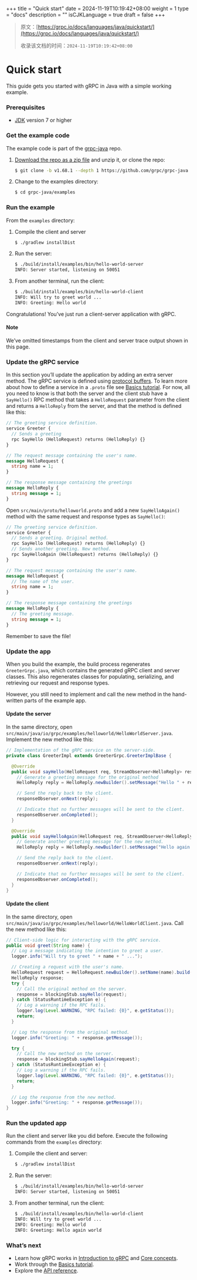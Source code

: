 +++
title = "Quick start"
date = 2024-11-19T10:19:42+08:00
weight = 1
type = "docs"
description = ""
isCJKLanguage = true
draft = false
+++

> 原文：[https://grpc.io/docs/languages/java/quickstart/](https://grpc.io/docs/languages/java/quickstart/)
>
> 收录该文档的时间：`2024-11-19T10:19:42+08:00`

# Quick start

This guide gets you started with gRPC in Java with a simple working example.



### Prerequisites

- [JDK](https://jdk.java.net/) version 7 or higher

### Get the example code

The example code is part of the [grpc-java](https://github.com/grpc/grpc-java) repo.

1. [Download the repo as a zip file](https://github.com/grpc/grpc-java/archive/v1.68.1.zip) and unzip it, or clone the repo:

   ```sh
   $ git clone -b v1.68.1 --depth 1 https://github.com/grpc/grpc-java
   ```

2. Change to the examples directory:

   ```sh
   $ cd grpc-java/examples
   ```

### Run the example

From the `examples` directory:

1. Compile the client and server

   ```sh
   $ ./gradlew installDist
   ```

2. Run the server:

   ```sh
   $ ./build/install/examples/bin/hello-world-server
   INFO: Server started, listening on 50051
   ```

3. From another terminal, run the client:

   ```sh
   $ ./build/install/examples/bin/hello-world-client
   INFO: Will try to greet world ...
   INFO: Greeting: Hello world
   ```

Congratulations! You’ve just run a client-server application with gRPC.

#### Note

We’ve omitted timestamps from the client and server trace output shown in this page.

### Update the gRPC service

In this section you’ll update the application by adding an extra server method. The gRPC service is defined using [protocol buffers](https://developers.google.com/protocol-buffers). To learn more about how to define a service in a `.proto` file see [Basics tutorial](https://grpc.io/docs/languages/java/basics/). For now, all you need to know is that both the server and the client stub have a `SayHello()` RPC method that takes a `HelloRequest` parameter from the client and returns a `HelloReply` from the server, and that the method is defined like this:

```protobuf
// The greeting service definition.
service Greeter {
  // Sends a greeting
  rpc SayHello (HelloRequest) returns (HelloReply) {}
}

// The request message containing the user's name.
message HelloRequest {
  string name = 1;
}

// The response message containing the greetings
message HelloReply {
  string message = 1;
}
```

Open `src/main/proto/helloworld.proto` and add a new `SayHelloAgain()` method with the same request and response types as `SayHello()`:

```protobuf
// The greeting service definition.
service Greeter {
  // Sends a greeting. Original method.
  rpc SayHello (HelloRequest) returns (HelloReply) {}
  // Sends another greeting. New method.
  rpc SayHelloAgain (HelloRequest) returns (HelloReply) {}
}

// The request message containing the user's name.
message HelloRequest {
  // The name of the user.
  string name = 1;
}

// The response message containing the greetings
message HelloReply {
  // The greeting message.
  string message = 1;
}
```

Remember to save the file!

### Update the app

When you build the example, the build process regenerates `GreeterGrpc.java`, which contains the generated gRPC client and server classes. This also regenerates classes for populating, serializing, and retrieving our request and response types.

However, you still need to implement and call the new method in the hand-written parts of the example app.

#### Update the server

In the same directory, open `src/main/java/io/grpc/examples/helloworld/HelloWorldServer.java`. Implement the new method like this:

```java
// Implementation of the gRPC service on the server-side.
private class GreeterImpl extends GreeterGrpc.GreeterImplBase {

  @Override
  public void sayHello(HelloRequest req, StreamObserver<HelloReply> responseObserver) {
    // Generate a greeting message for the original method
    HelloReply reply = HelloReply.newBuilder().setMessage("Hello " + req.getName()).build();

    // Send the reply back to the client.
    responseObserver.onNext(reply);

    // Indicate that no further messages will be sent to the client.
    responseObserver.onCompleted();
  }

  @Override
  public void sayHelloAgain(HelloRequest req, StreamObserver<HelloReply> responseObserver) {
    // Generate another greeting message for the new method.
    HelloReply reply = HelloReply.newBuilder().setMessage("Hello again " + req.getName()).build();

    // Send the reply back to the client.
    responseObserver.onNext(reply);

    // Indicate that no further messages will be sent to the client.
    responseObserver.onCompleted();
  }
}
```

#### Update the client

In the same directory, open `src/main/java/io/grpc/examples/helloworld/HelloWorldClient.java`. Call the new method like this:

```java
// Client-side logic for interacting with the gRPC service.
public void greet(String name) {
  // Log a message indicating the intention to greet a user.
  logger.info("Will try to greet " + name + " ...");

  // Creating a request with the user's name.
  HelloRequest request = HelloRequest.newBuilder().setName(name).build();
  HelloReply response;
  try {
    // Call the original method on the server.
    response = blockingStub.sayHello(request);
  } catch (StatusRuntimeException e) {
    // Log a warning if the RPC fails.
    logger.log(Level.WARNING, "RPC failed: {0}", e.getStatus());
    return;
  }

  // Log the response from the original method.
  logger.info("Greeting: " + response.getMessage());

  try {
    // Call the new method on the server.
    response = blockingStub.sayHelloAgain(request);
  } catch (StatusRuntimeException e) {
    // Log a warning if the RPC fails.
    logger.log(Level.WARNING, "RPC failed: {0}", e.getStatus());
    return;
  }

  // Log the response from the new method.
  logger.info("Greeting: " + response.getMessage());
}
```

### Run the updated app

Run the client and server like you did before. Execute the following commands from the `examples` directory:

1. Compile the client and server:

   ```sh
   $ ./gradlew installDist
   ```

2. Run the server:

   ```sh
   $ ./build/install/examples/bin/hello-world-server
   INFO: Server started, listening on 50051
   ```

3. From another terminal, run the client:

   ```sh
   $ ./build/install/examples/bin/hello-world-client
   INFO: Will try to greet world ...
   INFO: Greeting: Hello world
   INFO: Greeting: Hello again world
   ```

### What’s next

- Learn how gRPC works in [Introduction to gRPC](https://grpc.io/docs/what-is-grpc/introduction/) and [Core concepts](https://grpc.io/docs/what-is-grpc/core-concepts/).
- Work through the [Basics tutorial](https://grpc.io/docs/languages/java/basics/).
- Explore the [API reference](https://grpc.io/docs/languages/java/api).
